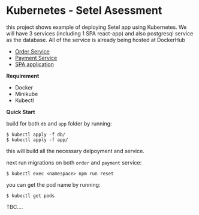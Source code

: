 # Kubernetes - Setel Asessment

this project shows example of deploying Setel app using Kubernetes. We will have 3 services (including 1 SPA react-app) and also postgresql service as the database. All of the service is already being hosted at DockerHub

- [Order Service](https://hub.docker.com/repository/docker/faridul/so-app)
- [Payment Service](https://hub.docker.com/repository/docker/faridul/sp-app)
- [SPA application](https://hub.docker.com/repository/docker/faridul/sa-spa)

**Requirement**

- Docker
- Minikube
- Kubectl

**Quick Start**

  build for both `db` and `app` folder by running:
  ```shell
  $ kubectl apply -f db/
  $ kubectl apply -f app/
  ```
  this will build all the necessary delpoyment and service.

  next run migrations on both `order` and `payment` service:

  ```shell
  $ kubectl exec <namespace> npm run reset 
  ```

  you can get the pod name by running:

  ```shell
  $ kubectl get pods
  ```

  TBC....